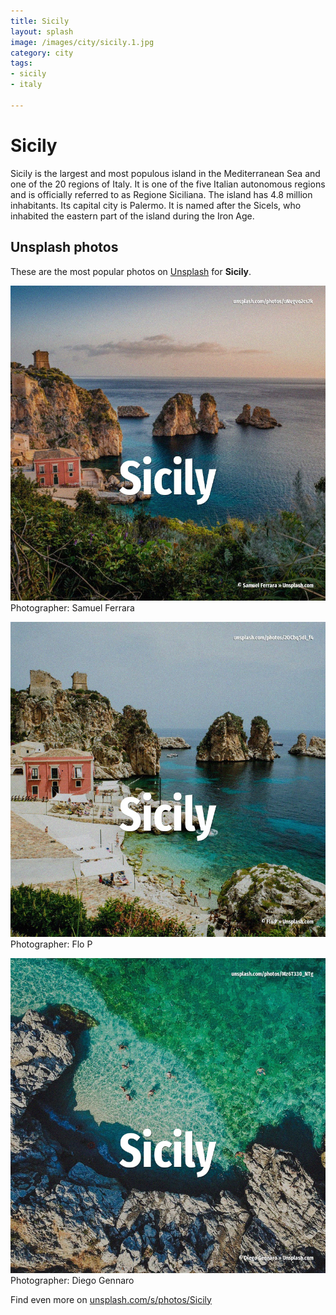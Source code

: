 ```yaml
---
title: Sicily
layout: splash
image: /images/city/sicily.1.jpg
category: city
tags:
- sicily
- italy

---
```

# Sicily

Sicily  is the largest and most populous island in the Mediterranean Sea and one of the 20 regions  of Italy. It is one of the five Italian autonomous regions and is officially referred to as Regione Siciliana. The island has 4.8 million inhabitants. Its capital city is Palermo. It is named after the Sicels, who inhabited the eastern part of the island during the Iron Age. 

 
## Unsplash photos
These are the most popular photos on [Unsplash](https://unsplash.com) for **Sicily**.
 
![Sicily](/images/city/sicily.1.jpg)
Photographer:  Samuel Ferrara
 
![Sicily](/images/city/sicily.2.jpg)
Photographer:  Flo P
 
![Sicily](/images/city/sicily.3.jpg)
Photographer:  Diego Gennaro
 
Find even more on [unsplash.com/s/photos/Sicily](https://unsplash.com/s/photos/Sicily)
 
